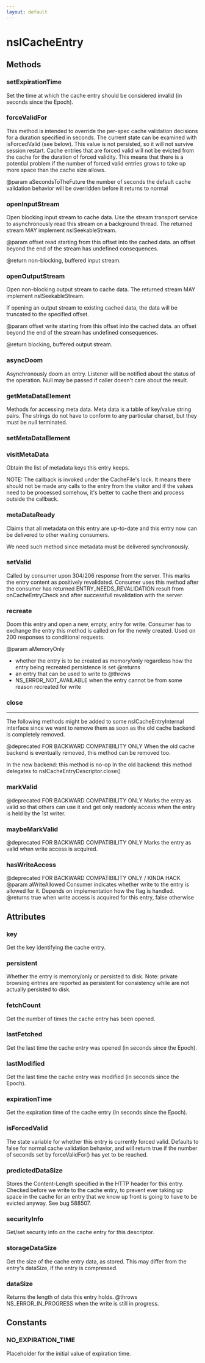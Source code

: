 ```yaml
---
layout: default
---
```


# nsICacheEntry #

## Methods ##

### setExpirationTime ###

Set the time at which the cache entry should be considered invalid (in
seconds since the Epoch).


### forceValidFor ###

This method is intended to override the per-spec cache validation
decisions for a duration specified in seconds. The current state can
be examined with isForcedValid (see below). This value is not persisted,
so it will not survive session restart. Cache entries that are forced valid
will not be evicted from the cache for the duration of forced validity.
This means that there is a potential problem if the number of forced valid
entries grows to take up more space than the cache size allows.

@param aSecondsToTheFuture
       the number of seconds the default cache validation behavior will be
       overridden before it returns to normal


### openInputStream ###

Open blocking input stream to cache data.  Use the stream transport
service to asynchronously read this stream on a background thread.
The returned stream MAY implement nsISeekableStream.

@param offset
       read starting from this offset into the cached data.  an offset
       beyond the end of the stream has undefined consequences.

@return non-blocking, buffered input stream.


### openOutputStream ###

Open non-blocking output stream to cache data.  The returned stream
MAY implement nsISeekableStream.

If opening an output stream to existing cached data, the data will be
truncated to the specified offset.

@param offset
       write starting from this offset into the cached data.  an offset
       beyond the end of the stream has undefined consequences.

@return blocking, buffered output stream.


### asyncDoom ###

Asynchronously doom an entry. Listener will be notified about the status
of the operation. Null may be passed if caller doesn't care about the
result.


### getMetaDataElement ###

Methods for accessing meta data.  Meta data is a table of key/value
string pairs.  The strings do not have to conform to any particular
charset, but they must be null terminated.


### setMetaDataElement ###

### visitMetaData ###

Obtain the list of metadata keys this entry keeps.

NOTE: The callback is invoked under the CacheFile's lock.  It means
there should not be made any calls to the entry from the visitor and
if the values need to be processed somehow, it's better to cache them
and process outside the callback.


### metaDataReady ###

Claims that all metadata on this entry are up-to-date and this entry
now can be delivered to other waiting consumers.

We need such method since metadata must be delivered synchronously.


### setValid ###

Called by consumer upon 304/206 response from the server.  This marks
the entry content as positively revalidated.
Consumer uses this method after the consumer has returned ENTRY_NEEDS_REVALIDATION
result from onCacheEntryCheck and after successfull revalidation with the server.


### recreate ###

Doom this entry and open a new, empty, entry for write.  Consumer has
to exchange the entry this method is called on for the newly created.
Used on 200 responses to conditional requests.

@param aMemoryOnly
   - whether the entry is to be created as memory/only regardless how
     the entry being recreated persistence is set
@returns
   - an entry that can be used to write to
@throws
   - NS_ERROR_NOT_AVAILABLE when the entry cannot be from some reason
     recreated for write


### close ###
************************************************************************
The following methods might be added to some nsICacheEntryInternal
interface since we want to remove them as soon as the old cache backend is
completely removed.


@deprecated
FOR BACKWARD COMPATIBILITY ONLY
When the old cache backend is eventually removed, this method
can be removed too.

In the new backend: this method is no-op
In the old backend: this method delegates to nsICacheEntryDescriptor.close()


### markValid ###

@deprecated
FOR BACKWARD COMPATIBILITY ONLY
Marks the entry as valid so that others can use it and get only readonly
access when the entry is held by the 1st writer.


### maybeMarkValid ###

@deprecated
FOR BACKWARD COMPATIBILITY ONLY
Marks the entry as valid when write access is acquired.


### hasWriteAccess ###

@deprecated
FOR BACKWARD COMPATIBILITY ONLY / KINDA HACK
@param aWriteAllowed
   Consumer indicates whether write to the entry is allowed for it.
   Depends on implementation how the flag is handled.
@returns
   true when write access is acquired for this entry,
   false otherwise


## Attributes ##

### key ###

Get the key identifying the cache entry.


### persistent ###

Whether the entry is memory/only or persisted to disk.
Note: private browsing entries are reported as persistent for consistency
while are not actually persisted to disk.


### fetchCount ###

Get the number of times the cache entry has been opened.


### lastFetched ###

Get the last time the cache entry was opened (in seconds since the Epoch).


### lastModified ###

Get the last time the cache entry was modified (in seconds since the Epoch).


### expirationTime ###

Get the expiration time of the cache entry (in seconds since the Epoch).


### isForcedValid ###

The state variable for whether this entry is currently forced valid.
Defaults to false for normal cache validation behavior, and will return
true if the number of seconds set by forceValidFor() has yet to be reached.


### predictedDataSize ###

Stores the Content-Length specified in the HTTP header for this
entry. Checked before we write to the cache entry, to prevent ever
taking up space in the cache for an entry that we know up front
is going to have to be evicted anyway. See bug 588507.


### securityInfo ###

Get/set security info on the cache entry for this descriptor.


### storageDataSize ###

Get the size of the cache entry data, as stored. This may differ
from the entry's dataSize, if the entry is compressed.


### dataSize ###

Returns the length of data this entry holds.
@throws
   NS_ERROR_IN_PROGRESS when the write is still in progress.


## Constants ##

### NO_EXPIRATION_TIME ###

Placeholder for the initial value of expiration time.

